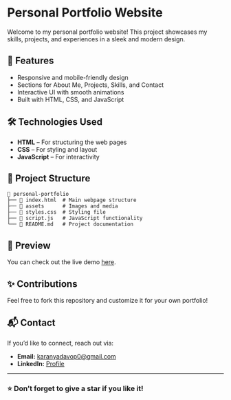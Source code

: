 # Personal Portfolio Website

Welcome to my personal portfolio website! This project showcases my skills, projects, and experiences in a sleek and modern design.

## 🚀 Features
- Responsive and mobile-friendly design
- Sections for About Me, Projects, Skills, and Contact
- Interactive UI with smooth animations
- Built with HTML, CSS, and JavaScript

## 🛠️ Technologies Used
- **HTML** – For structuring the web pages
- **CSS** – For styling and layout
- **JavaScript** – For interactivity

## 📂 Project Structure
```
📁 personal-portfolio
├── 📄 index.html  # Main webpage structure
├── 📂 assets      # Images and media
├── 📄 styles.css  # Styling file
├── 📄 script.js   # JavaScript functionality
└── 📄 README.md   # Project documentation
```

## 📸 Preview
You can check out the live demo [here](https://glitch-op.github.io/Portfolio-Website/).

## ✨ Contributions
Feel free to fork this repository and customize it for your own portfolio!

## 📬 Contact
If you’d like to connect, reach out via:
- **Email:** karanyadavop0@gmail.com
- **LinkedIn:** [Profile](https://www.linkedin.com/in/karanyadav0)

---
### ⭐ Don’t forget to give a star if you like it!
